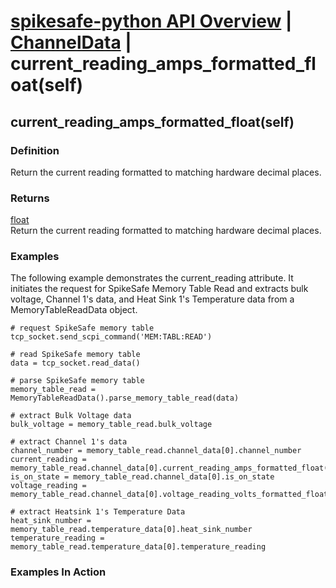 # [spikesafe-python API Overview](/spikesafe_python_lib_docs/README.md) | [ChannelData](/spikesafe_python_lib_docs/ChannelData/README.md) | current_reading_amps_formatted_float(self)

## current_reading_amps_formatted_float(self)

### Definition
Return the current reading formatted to matching hardware decimal places.

### Returns
[float](https://docs.python.org/3/library/functions.html#float)  
Return the current reading formatted to matching hardware decimal places.

### Examples
The following example demonstrates the  current_reading attribute. It initiates the request for SpikeSafe Memory Table Read and extracts bulk voltage, Channel 1's data, and Heat Sink 1's Temperature data from a MemoryTableReadData object.
```
# request SpikeSafe memory table
tcp_socket.send_scpi_command('MEM:TABL:READ')

# read SpikeSafe memory table
data = tcp_socket.read_data()                                        

# parse SpikeSafe memory table
memory_table_read = MemoryTableReadData().parse_memory_table_read(data)

# extract Bulk Voltage data
bulk_voltage = memory_table_read.bulk_voltage

# extract Channel 1's data
channel_number = memory_table_read.channel_data[0].channel_number
current_reading = memory_table_read.channel_data[0].current_reading_amps_formatted_float()
is_on_state = memory_table_read.channel_data[0].is_on_state
voltage_reading = memory_table_read.channel_data[0].voltage_reading_volts_formatted_float()

# extract Heatsink 1's Temperature Data
heat_sink_number = memory_table_read.temperature_data[0].heat_sink_number
temperature_reading = memory_table_read.temperature_data[0].temperature_reading
```

### Examples In Action